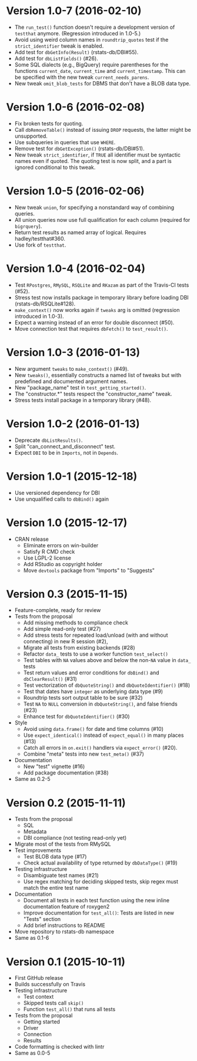 Version 1.0-7 (2016-02-10)
===

- The `run_test()` function doesn't require a development version of `testthat` anymore. (Regression introduced in 1.0-5.)
- Avoid using weird column names in `roundtrip_quotes` test if the `strict_identifier` tweak is enabled.
- Add test for `dbGetInfo(Result)` (rstats-db/DBI#55).
- Add test for `dbListFields()` (#26).
- Some SQL dialects (e.g., BigQuery) require parentheses for the functions `current_date`, `current_time` and `current_timestamp`. This can be specified with the new tweak `current_needs_parens`.
- New tweak `omit_blob_tests` for DBMS that don't have a BLOB data type.


Version 1.0-6 (2016-02-08)
===

- Fix broken tests for quoting.
- Call `dbRemoveTable()` instead of issuing `DROP` requests, the latter might be unsupported.
- Use subqueries in queries that use `WHERE`.
- Remove test for `dbGetException()` (rstats-db/DBI#51).
- New tweak `strict_identifier`, if `TRUE` all identifier must be syntactic names even if quoted. The quoting test is now split, and a part is ignored conditional to this tweak.


Version 1.0-5 (2016-02-06)
===

- New tweak `union`, for specifying a nonstandard way of combining queries.
- All union queries now use full qualification for each column (required for `bigrquery`).
- Return test results as named array of logical. Requires hadley/testthat#360.
- Use fork of `testthat`.


Version 1.0-4 (2016-02-04)
===

- Test `RPostgres`, `RMySQL`, `RSQLite` and `RKazam` as part of the Travis-CI tests (#52).
- Stress test now installs package in temporary library before loading DBI (rstats-db/RSQLite#128).
- `make_context()` now works again if `tweaks` arg is omitted (regression introduced in 1.0-3).
- Expect a warning instead of an error for double disconnect (#50).
- Move connection test that requires `dbFetch()` to `test_result()`.


Version 1.0-3 (2016-01-13)
===

- New argument `tweaks` to `make_context()` (#49).
- New `tweaks()`, essentially constructs a named list of tweaks but with predefined and documented argument names.
- New "package_name" test in `test_getting_started()`.
- The "constructor.*" tests respect the "constructor_name" tweak.
- Stress tests install package in a temporary library (#48).


Version 1.0-2 (2016-01-13)
===

- Deprecate `dbListResults()`.
- Split "can_connect_and_disconnect" test.
- Expect `DBI` to be in `Imports`, not in `Depends`.


Version 1.0-1 (2015-12-18)
===

- Use versioned dependency for DBI
- Use unqualified calls to `dbBind()` again


Version 1.0 (2015-12-17)
===

- CRAN release
    - Eliminate errors on win-builder
    - Satisfy R CMD check
    - Use LGPL-2 license
    - Add RStudio as copyright holder
    - Move `devtools` package from "Imports" to "Suggests"


Version 0.3 (2015-11-15)
===

- Feature-complete, ready for review
- Tests from the proposal
    - Add missing methods to compliance check
    - Add simple read-only test (#27)
    - Add stress tests for repeated load/unload (with and without connecting) in new R session (#2),
    - Migrate all tests from existing backends (#28)
    - Refactor `data_` tests to use a worker function `test_select()`
    - Test tables with `NA` values above and below the non-`NA` value in `data_` tests
    - Test return values and error conditions for `dbBind()` and `dbClearResult()` (#31)
    - Test vectorization of `dbQuoteString()` and `dbQuoteIdentifier()` (#18)
    - Test that dates have `integer` as underlying data type (#9)
    - Roundtrip tests sort output table to be sure (#32)
    - Test `NA` to `NULL` conversion in `dbQuoteString()`, and false friends (#23)
    - Enhance test for `dbQuoteIdentifier()` (#30)
- Style
    - Avoid using `data.frame()` for date and time columns (#10)
    - Use `expect_identical()` instead of `expect_equal()` in many places (#13)
    - Catch all errors in `on.exit()` handlers via `expect_error()` (#20).
    - Combine "meta" tests into new `test_meta()` (#37)
- Documentation
    - New "test" vignette (#16)
    - Add package documentation (#38)
- Same as 0.2-5


Version 0.2 (2015-11-11)
===

- Tests from the proposal
    - SQL
    - Metadata
    - DBI compliance (not testing read-only yet)
- Migrate most of the tests from RMySQL
- Test improvements
    - Test BLOB data type (#17)
    - Check actual availability of type returned by `dbDataType()` (#19)
- Testing infrastructure
    - Disambiguate test names (#21)
    - Use regex matching for deciding skipped tests, skip regex must match the entire test name
- Documentation
    - Document all tests in each test function using the new inline documentation feature of roxygen2
    - Improve documentation for `test_all()`: Tests are listed in new "Tests" section
    - Add brief instructions to README
- Move repository to rstats-db namespace
- Same as 0.1-6


Version 0.1 (2015-10-11)
===

- First GitHub release
- Builds successfully on Travis
- Testing infrastructure
    - Test context
    - Skipped tests call `skip()`
    - Function `test_all()` that runs all tests
- Tests from the proposal
    - Getting started
    - Driver
    - Connection
    - Results
- Code formatting is checked with lintr
- Same as 0.0-5
